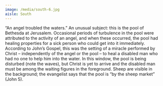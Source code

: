 ```yaml
---
image: /media/south-6.jpg
aisle: South
---
```

“An angel troubled the waters.” An unusual subject: this is the pool of Bethesda at Jerusalem. Occasional periods of turbulence in the pool were attributed to the activity of an angel, and when these occurred, the pool had healing properties for a sick person who could get into it immediately. According to John’s Gospel, this was the setting of a miracle performed by Christ – independently of the angel or the pool – to heal a disabled man who had no one to help him into the water. In this window, the pool is being disturbed (note the waves), but Christ is yet to arrive and the disabled man must be among the waiting figures in the foreground. Sheep are visible in the background; the evangelist says that the pool is “by the sheep market” (John 5).
